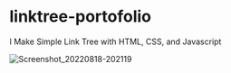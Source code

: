 # linktree-portofolio
I Make Simple Link Tree with HTML, CSS, and Javascript

![Screenshot_20220818-202119](https://user-images.githubusercontent.com/75481979/185405719-2c7e3fd8-a6d1-47d8-bb41-e1f75b4566c5.jpg)
